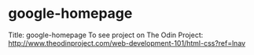 # google-homepage
Title: google-homepage
To see project on The Odin Project: http://www.theodinproject.com/web-development-101/html-css?ref=lnav
